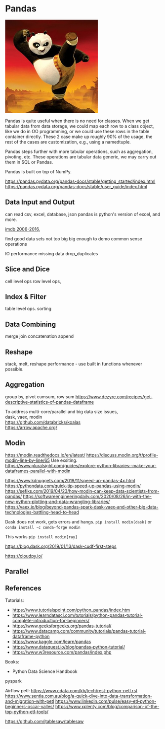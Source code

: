 # Pandas

![panda](docs/kung_fu_panda.jpg)

Pandas is quite useful when there is no need for classes.
When we get tabular data from data storage, we could map
each row to a class object, like we do in OO programming,
or we could use these rows in the table container directly.
These 2 case make up roughly 90% of the usage, the rest of
the cases are customization, e.g., using a namedtuple.

Pandas steps further with more tabular operations, such
as aggregation, pivoting, etc. These operations are tabular 
data generic, we may carry out them in SQL or Pandas.

Pandas is built on top of NumPy.

https://pandas.pydata.org/pandas-docs/stable/getting_started/index.html
https://pandas.pydata.org/pandas-docs/stable/user_guide/index.html

## Data Input and Output

can read csv, excel, database, json
pandas is python's version of excel, and more.

[imdb 2006-2016](https://www.kaggle.com/PromptCloudHQ/imdb-data),

find good data sets
not too big
big enough to demo
common sense operations


IO performance
missing data
drop_duplicates

## Slice and Dice
cell level ops
row level ops,

## Index & Filter
table level ops.
sorting

## Data Combining
merge join concatenation append

## Reshape
stack, melt, reshape
performance - use built in functions whenever possible.

## Aggregation
group by, pivot
cumsum, row sum
https://www.dezyre.com/recipes/get-descriptive-statistics-of-pandas-dataframe

To address multi-core/parallel and big data size issues,  
dask, vaex, modin  
https://github.com/databricks/koalas  
https://arrow.apache.org/


## Modin
https://modin.readthedocs.io/en/latest/
https://discuss.modin.org/t/profile-modin-line-by-line/65
Use exsiting.
https://www.pluralsight.com/guides/explore-python-libraries:-make-your-dataframes-parallel-with-modin

https://www.kdnuggets.com/2019/11/speed-up-pandas-4x.html
https://pythondata.com/quick-tip-speed-up-pandas-using-modin/
https://sefiks.com/2019/04/23/how-modin-can-keep-data-scientists-from-pandas/
https://softwareengineeringdaily.com/2020/08/26/in-with-the-new-python-plotting-and-data-wrangling-libraries/
https://vaex.io/blog/beyond-pandas-spark-dask-vaex-and-other-big-data-technologies-battling-head-to-head

Dask does not work, gets errors and hangs.
```pip install modin[dask]``` or ```conda install -c conda-forge modin```

This works
```pip install modin[ray]```

https://blog.dask.org/2019/01/13/dask-cudf-first-steps

https://cloudpy.io/

## Parallel

## References

Tutorials:
- https://www.tutorialspoint.com/python_pandas/index.htm
- https://www.learndatasci.com/tutorials/python-pandas-tutorial-complete-introduction-for-beginners/
- https://www.geeksforgeeks.org/pandas-tutorial/
- https://www.datacamp.com/community/tutorials/pandas-tutorial-dataframe-python
- https://www.kaggle.com/learn/pandas
- https://www.dataquest.io/blog/pandas-python-tutorial/
- https://www.w3resource.com/pandas/index.php

Books:
- Python Data Science Handbook


pyspark

Airflow
petl:
https://www.cdata.com/kb/tech/rest-python-petl.rst
https://www.sentia.com.au/blog/a-quick-dive-into-data-transformation-and-migration-with-petl
https://www.linkedin.com/pulse/easy-etl-python-beginners-oscar-valles/
https://www.xplenty.com/blog/comparison-of-the-top-python-etl-tools/

https://github.com/jtablesaw/tablesaw


 







